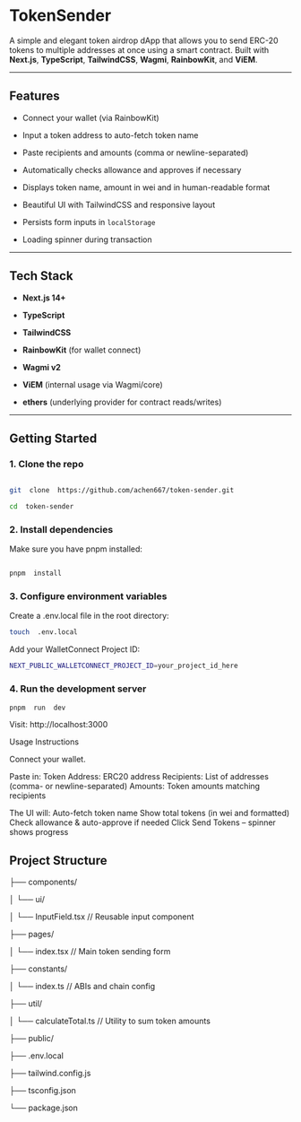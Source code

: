 
#  TokenSender

  

A simple and elegant token airdrop dApp that allows you to send ERC-20 tokens to multiple addresses at once using a smart contract. Built with **Next.js**, **TypeScript**, **TailwindCSS**, **Wagmi**, **RainbowKit**, and **ViEM**.

  

---

  

##  Features

  

- Connect your wallet (via RainbowKit)

- Input a token address to auto-fetch token name

- Paste recipients and amounts (comma or newline-separated)

- Automatically checks allowance and approves if necessary

- Displays token name, amount in wei and in human-readable format

- Beautiful UI with TailwindCSS and responsive layout

- Persists form inputs in `localStorage`

- Loading spinner during transaction

  

---

  

##  Tech Stack

  

-  **Next.js 14+**

-  **TypeScript**

-  **TailwindCSS**

-  **RainbowKit** (for wallet connect)

-  **Wagmi v2**

-  **ViEM** (internal usage via Wagmi/core)

-  **ethers** (underlying provider for contract reads/writes)

  

---

  

##  Getting Started

  

###  1. Clone the repo

  

```bash

git  clone  https://github.com/achen667/token-sender.git

cd  token-sender
```
  

###  2.  Install  dependencies

  

Make  sure  you  have  pnpm  installed:

  
```bash

pnpm  install
```
  

###  3.  Configure  environment  variables

  

Create  a  .env.local  file  in  the  root  directory:

  
```bash
touch  .env.local
```
  

Add  your  WalletConnect  Project  ID:

  
```bash
NEXT_PUBLIC_WALLETCONNECT_PROJECT_ID=your_project_id_here
```
  

###  4.  Run  the  development  server

  
```bash
pnpm  run  dev
```
  

Visit:  http://localhost:3000

  

Usage  Instructions

  

Connect  your  wallet.

Paste  in:
Token  Address:  ERC20  address
Recipients:  List  of  addresses (comma- or  newline-separated)
Amounts:  Token  amounts  matching  recipients


The  UI  will:
Auto-fetch  token  name
Show  total  tokens (in wei  and  formatted)
Check  allowance  &  auto-approve  if  needed
Click  Send  Tokens  –  spinner  shows  progress

  

## Project  Structure

├──  components/

│  └──  ui/

│  └──  InputField.tsx  //  Reusable  input  component

├──  pages/

│  └──  index.tsx  //  Main  token  sending  form

├──  constants/

│  └──  index.ts  //  ABIs  and  chain  config

├──  util/

│  └──  calculateTotal.ts  //  Utility  to  sum  token  amounts

├──  public/

├──  .env.local

├──  tailwind.config.js

├──  tsconfig.json

└──  package.json

  
 